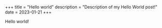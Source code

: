 +++
title = "Hello world"
description = "Description of my Hello World post!"
date = 2023-01-21
+++

Hello world!
